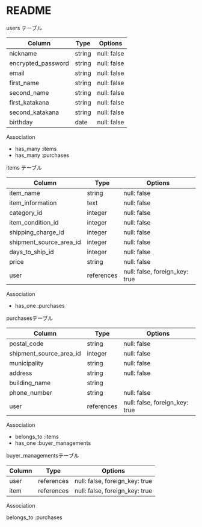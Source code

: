 # README

   users テーブル

| Column             | Type   | Options     |
| ------------------ | ------ | ----------- |
| nickname           | string | null: false |
| encrypted_password | string | null: false |
| email              | string | null: false |
| first_name         | string | null: false |
| second_name        | string | null: false |
| first_katakana     | string | null: false |
| second_katakana    | string | null: false |
| birthday           | date   | null: false |


   Association
   
   - has_many :items
   - has_many :purchases

  items テーブル

| Column                  | Type       | Options                        |
| ----------------------- | ---------- |------------------------------- |
| item_name               | string     | null: false                    |
| item_information        | text       | null: false                    |
| category_id             | integer    | null: false                    |
| item_condition_id       | integer    | null: false                    |
| shipping_charge_id      | integer    | null: false                    |
| shipment_source_area_id | integer    | null: false                    |
| days_to_ship_id         | integer    | null: false                    |
| price                   | string     | null: false                    |
| user                    | references | null: false, foreign_key: true |

   Association

   - has_one :purchases

   purchasesテーブル

| Column                  | Type       | Options     |
| ----------------------- | ---------- | ----------- |
| postal_code             | string     | null: false |
| shipment_source_area_id | integer    | null: false |
| municipality            | string     | null: false |
| address                 | string     | null: false |
| building_name           | string     |
| phone_number            | string     | null: false |
| user                    | references | null: false, foreign_key: true |

   Association

   - belongs_to :items
   - has_one :buyer_managements

buyer_managementsテーブル

| Column    | Type       | Options                        |
| ------    | ---------- | -----------                    |
| user      | references | null: false, foreign_key: true |
| item      | references | null: false, foreign_key: true |

Association

belongs_to :purchases